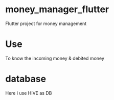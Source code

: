 # money_manager_flutter

Flutter project for money management

# Use

To know the incoming money & debited money

# database
Here i use HIVE as DB

